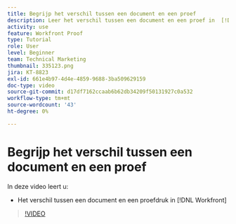 ```yaml
---
title: Begrijp het verschil tussen een document en een proef
description: Leer het verschil tussen een document en een proef in  [!DNL &#x200B; Workfront].
activity: use
feature: Workfront Proof
type: Tutorial
role: User
level: Beginner
team: Technical Marketing
thumbnail: 335123.png
jira: KT-8823
exl-id: 661e4b97-4d4e-4859-9688-3ba509629159
doc-type: video
source-git-commit: d17df7162ccaab6b62db34209f50131927c0a532
workflow-type: tm+mt
source-wordcount: '43'
ht-degree: 0%

---
```


# Begrijp het verschil tussen een document en een proef

In deze video leert u:

* Het verschil tussen een document en een proefdruk in [!DNL Workfront]

>[!VIDEO](https://video.tv.adobe.com/v/3439865/?quality=12&learn=on&enablevpops&captions=dut)
